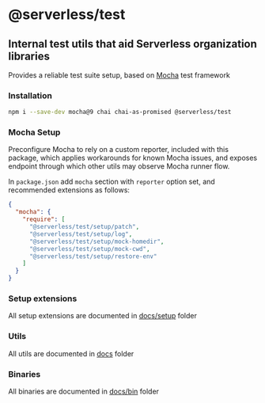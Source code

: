 # @serverless/test

## Internal test utils that aid Serverless organization libraries

Provides a reliable test suite setup, based on [Mocha](https://mochajs.org/) test framework

### Installation

```bash
npm i --save-dev mocha@9 chai chai-as-promised @serverless/test
```

### Mocha Setup

Preconfigure Mocha to rely on a custom reporter, included with this package, which applies workarounds for known Mocha issues, and exposes endpoint through which other utils may observe Mocha runner flow.

In `package.json` add `mocha` section with `reporter` option set, and recommended extensions as follows:

```json
{
  "mocha": {
    "require": [
      "@serverless/test/setup/patch",
      "@serverless/test/setup/log",
      "@serverless/test/setup/mock-homedir",
      "@serverless/test/setup/mock-cwd",
      "@serverless/test/setup/restore-env"
    ]
  }
}
```

### Setup extensions

All setup extensions are documented in [docs/setup](docs/setup) folder

### Utils

All utils are documented in [docs](docs) folder

### Binaries

All binaries are documented in [docs/bin](docs/bin) folder
